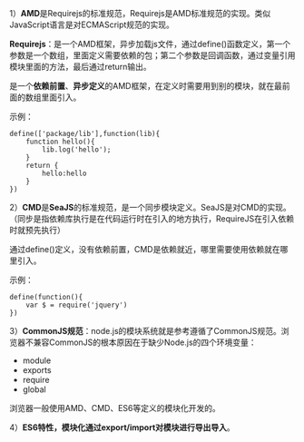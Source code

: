 

1）**AMD**是Requirejs的标准规范，Requirejs是AMD标准规范的实现。类似JavaScript语言是对ECMAScript规范的实现。

**Requirejs**：是一个AMD框架，异步加载js文件，通过define()函数定义，第一个参数是一个数组，里面定义需要依赖的包；第二个参数是回调函数，通过变量引用模块里面的方法，最后通过return输出。

是一个**依赖前置**、**异步定义**的AMD框架，在定义时需要用到别的模块，就在最前面的数组里面引入。

示例：

``````
define(['package/lib'],function(lib){
	function hello(){
		lib.log('hello');
	}
	return {
		hello:hello
	}
})
``````

2）**CMD**是**SeaJS**的标准规范，是一个同步模块定义。SeaJS是对CMD的实现。（同步是指依赖库执行是在代码运行时在引入的地方执行，RequireJS在引入依赖时就预先执行）

通过define()定义，没有依赖前置，CMD是依赖就近，哪里需要使用依赖就在哪里引入。

示例：

``````
define(function(){
	var $ = require('jquery')
})
``````

3）**CommonJS规范**：node.js的模块系统就是参考遵循了CommonJS规范。浏览器不兼容CommonJS的根本原因在于缺少Node.js的四个环境变量：

- module
- exports
- require
- global

浏览器一般使用AMD、CMD、ES6等定义的模块化开发的。

4）**ES6特性，模块化通过export/import对模块进行导出导入**。